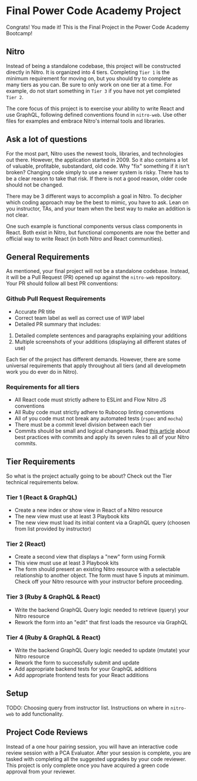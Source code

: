 # Final Power Code Academy Project

Congrats! You made it! This is the Final Project in the Power Code Academy Bootcamp!

## Nitro

Instead of being a standalone codebase, this project will be constructed directly in Nitro. It is organized into 4 tiers. Completing `Tier 1` is the minimum requirement for moving on, but you should try to complete as many tiers as you can. Be sure to only work on one tier at a time. For example, do not start something in `Tier 3` if you have not yet completed `Tier 2`.

The core focus of this project is to exercise your ability to write React and use GraphQL, following defined conventions found in `nitro-web`. Use other files for examples and embrace Nitro's internal tools and libraries.

## Ask a lot of questions

For the most part, Nitro uses the newest tools, libraries, and technologies out there. However, the application started in 2009. So it also contains a lot of valuable, profitable, substandard, old code. Why "fix" something if it isn't broken? Changing code simply to use a newer system is risky. There has to be a clear reason to take that risk. If there is not a good reason, older code should not be changed.

There may be 3 different ways to accomplish a goal in Nitro. To decipher which coding approach may be the best to mimic, you have to ask. Lean on you instructor, TAs, and your team when the best way to make an addition is not clear.

One such example is functional components versus class components in React. Both exist in Nitro, but functional components are now the better and official way to write React (in both Nitro and React communities).

## General Requirements

As mentioned, your final project will not be a standalone codebase. Instead, it will be a Pull Request (PR) opened up against the `nitro-web` repository. Your PR should follow all best PR conventions:

### Github Pull Request Requirements

- Accurate PR title
- Correct team label as well as correct use of WIP label
- Detailed PR summary that includes:
1. Detailed complete sentences and paragraphs explaining your additions
1. Multiple screenshots of your additions (displaying all different states of use)

Each tier of the project has different demands. However, there are some universal requirements that apply throughout all tiers (and all developmetn work you do ever do in Nitro).

### Requirements for all tiers

- All React code must strictly adhere to ESLint and Flow Nitro JS conventions
- All Ruby code must strictly adhere to Rubocop linting conventions
- All of you code must not break any automated tests (`rspec` and `mocha`)
- There must be a commit level division between each tier
- Commits should be small and logical changesets. Read [this article](https://chris.beams.io/posts/git-commit/) about best practices with commits and apply its seven rules to all of your Nitro commits.

## Tier Requirements

So what is the project actually going to be about? Check out the Tier technical requirements below.

### Tier 1 (React & GraphQL)

- Create a new index or show view in React of a Nitro resource
- The new view must use at least 3 Playbook kits
- The new view must load its initial content via a GraphQL query (choosen from list provided by instructor)

### Tier 2 (React)

- Create a second view that displays a "new" form using Formik
- This view must use at least 3 Playbook kits
- The form should present an existing Nitro resource with a selectable relationship to another object. The form must have 5 inputs at minimum. Check off your Nitro resource with your instructor before proceeding.

### Tier 3 (Ruby & GraphQL & React)

- Write the backend GraphQL Query logic needed to retrieve (query) your Nitro resource
- Rework the form into an "edit" that first loads the resource via GraphQL

### Tier 4 (Ruby & GraphQL & React)

- Write the backend GraphQL Query logic needed to update (mutate) your Nitro resource
- Rework the form to successfully submit and update
- Add appropriate backend tests for your GraphQL additions
- Add appropriate frontend tests for your React additions

## Setup

TODO: Choosing query from instructor list. Instructions on where in `nitro-web` to add functionality.

## Project Code Reviews

Instead of a one hour pairing session, you will have an interactive code review session with a PCA Evaluator. After your session is complete, you are tasked with completing all the suggested upgrades by your code reviewer. This project is only complete once you have acquired a green code approval from your reviewer.
